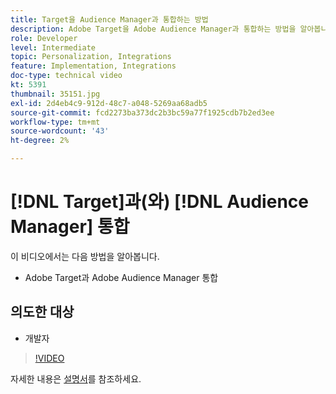 ```yaml
---
title: Target을 Audience Manager과 통합하는 방법
description: Adobe Target을 Adobe Audience Manager과 통합하는 방법을 알아봅니다.
role: Developer
level: Intermediate
topic: Personalization, Integrations
feature: Implementation, Integrations
doc-type: technical video
kt: 5391
thumbnail: 35151.jpg
exl-id: 2d4eb4c9-912d-48c7-a048-5269aa68adb5
source-git-commit: fcd2273ba373dc2b3bc59a77f1925cdb7b2ed3ee
workflow-type: tm+mt
source-wordcount: '43'
ht-degree: 2%

---
```


# [!DNL Target]과(와) [!DNL Audience Manager] 통합

이 비디오에서는 다음 방법을 알아봅니다.

* Adobe Target과 Adobe Audience Manager 통합

## 의도한 대상

* 개발자

>[!VIDEO](https://video.tv.adobe.com/v/35151/?quality=12)

자세한 내용은 [설명서](https://experienceleague.adobe.com/docs/audience-manager/user-guide/implementation-integration-guides/integration-other-solutions/aam-target-integration.html?lang=ko)를 참조하세요.
